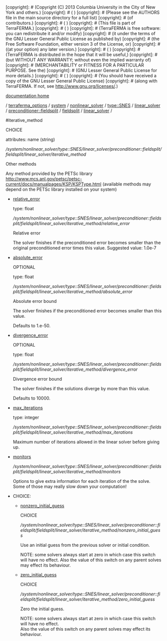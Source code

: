 [copyright]: # (Copyright (C) 2013 Columbia University in the City of New York and others.)
[copyright]: # ( )
[copyright]: # (Please see the AUTHORS file in the main source directory for a full list)
[copyright]: # (of contributors.)
[copyright]: # ( )
[copyright]: # (This file is part of TerraFERMA.)
[copyright]: # ( )
[copyright]: # (TerraFERMA is free software: you can redistribute it and/or modify)
[copyright]: # (it under the terms of the GNU Lesser General Public License as published by)
[copyright]: # (the Free Software Foundation, either version 3 of the License, or)
[copyright]: # ((at your option) any later version.)
[copyright]: # ( )
[copyright]: # (TerraFERMA is distributed in the hope that it will be useful,)
[copyright]: # (but WITHOUT ANY WARRANTY; without even the implied warranty of)
[copyright]: # (MERCHANTABILITY or FITNESS FOR A PARTICULAR PURPOSE. See the)
[copyright]: # (GNU Lesser General Public License for more details.)
[copyright]: # ( )
[copyright]: # (You should have received a copy of the GNU Lesser General Public License)
[copyright]: # (along with TerraFERMA. If not, see <http://www.gnu.org/licenses/>.)

[documentation home](https://github.com/terraferma/terraferma/wiki/Documentation)

/ [terraferma_options](../../../../../../../../terraferma_options.md) / [system](../../../../../../../system.md) / [nonlinear_solver](../../../../../../nonlinear_solver.md) / [type::SNES](../../../../../type__SNES.md) / [linear_solver](../../../../linear_solver.md) / [preconditioner::fieldsplit](../../../preconditioner__fieldsplit.md) / [fieldsplit](../../fieldsplit.md) / [linear_solver](../linear_solver.md) /

#iterative_method

CHOICE 

attributes: name (string) 

*/system/nonlinear_solver/type::SNES/linear_solver/preconditioner::fieldsplit/fieldsplit/linear_solver/iterative_method*

Other methods

Any method provided by the PETSc library
http://www.mcs.anl.gov/petsc/petsc-current/docs/manualpages/KSP/KSPType.html
(available methods may depend on the PETSc library installed on your system)

* [relative_error](iterative_method/relative_error.md "child")

    type: float

    */system/nonlinear_solver/type::SNES/linear_solver/preconditioner::fieldsplit/fieldsplit/linear_solver/iterative_method/relative_error*

    Relative error
    
    The solver finishes if the preconditioned error becomes smaller than the original preconditioned error times this value.
    Suggested value: 1.0e-7

* [absolute_error](iterative_method/absolute_error.md "child")

    OPTIONAL 

    type: float

    */system/nonlinear_solver/type::SNES/linear_solver/preconditioner::fieldsplit/fieldsplit/linear_solver/iterative_method/absolute_error*

    Absolute error bound
    
    The solver finishes if the preconditioned error becomes smaller than this value.
    
    Defaults to 1.e-50.

* [divergence_error](iterative_method/divergence_error.md "child")

    OPTIONAL 

    type: float

    */system/nonlinear_solver/type::SNES/linear_solver/preconditioner::fieldsplit/fieldsplit/linear_solver/iterative_method/divergence_error*

    Divergence error bound
    
    The solver finishes if the solutions diverge by more than this value.
    
    Defaults to 10000.

* [max_iterations](iterative_method/max_iterations.md "child")

    type: integer

    */system/nonlinear_solver/type::SNES/linear_solver/preconditioner::fieldsplit/fieldsplit/linear_solver/iterative_method/max_iterations*

    Maximum number of iterations allowed in the linear solver
    before giving up.

* [monitors](iterative_method/monitors.md "child")

    */system/nonlinear_solver/type::SNES/linear_solver/preconditioner::fieldsplit/fieldsplit/linear_solver/iterative_method/monitors*

    Options to give extra information for each iteration of the
    the solve. Some of those may really slow down your computation!

* CHOICE:
    * [nonzero_initial_guess](iterative_method/nonzero_initial_guess.md "child")

        CHOICE 

        */system/nonlinear_solver/type::SNES/linear_solver/preconditioner::fieldsplit/fieldsplit/linear_solver/iterative_method/nonzero_initial_guess*

        Use an initial guess from the previous solver or initial condition.
        
        NOTE: some solvers always start at zero in which case this switch will have no effect.
        Also the value of this switch on any parent solves may effect its behaviour.

    * [zero_initial_guess](iterative_method/zero_initial_guess.md "child")

        CHOICE 

        */system/nonlinear_solver/type::SNES/linear_solver/preconditioner::fieldsplit/fieldsplit/linear_solver/iterative_method/zero_initial_guess*

        Zero the initial guess.
        
        NOTE: some solvers always start at zero in which case this switch will have no effect.  
        Also the value of this switch on any parent solves may effect its behaviour.

[autogenerated]: # (This file was automatically generated from the schema file:/home/cwilson/repos/github/TerraFERMA/TerraFERMA/buckettools/schemas/solvers.rng.)

